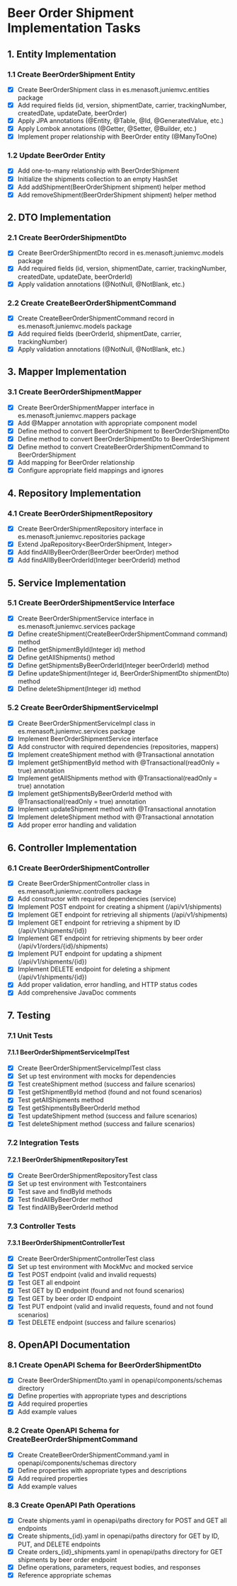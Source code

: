 # Beer Order Shipment Implementation Tasks

## 1. Entity Implementation

### 1.1 Create BeerOrderShipment Entity
- [x] Create BeerOrderShipment class in es.menasoft.juniemvc.entities package
- [x] Add required fields (id, version, shipmentDate, carrier, trackingNumber, createdDate, updateDate, beerOrder)
- [x] Apply JPA annotations (@Entity, @Table, @Id, @GeneratedValue, etc.)
- [x] Apply Lombok annotations (@Getter, @Setter, @Builder, etc.)
- [x] Implement proper relationship with BeerOrder entity (@ManyToOne)

### 1.2 Update BeerOrder Entity
- [x] Add one-to-many relationship with BeerOrderShipment
- [x] Initialize the shipments collection to an empty HashSet
- [x] Add addShipment(BeerOrderShipment shipment) helper method
- [x] Add removeShipment(BeerOrderShipment shipment) helper method

## 2. DTO Implementation

### 2.1 Create BeerOrderShipmentDto
- [x] Create BeerOrderShipmentDto record in es.menasoft.juniemvc.models package
- [x] Add required fields (id, version, shipmentDate, carrier, trackingNumber, createdDate, updateDate, beerOrderId)
- [x] Apply validation annotations (@NotNull, @NotBlank, etc.)

### 2.2 Create CreateBeerOrderShipmentCommand
- [x] Create CreateBeerOrderShipmentCommand record in es.menasoft.juniemvc.models package
- [x] Add required fields (beerOrderId, shipmentDate, carrier, trackingNumber)
- [x] Apply validation annotations (@NotNull, @NotBlank, etc.)

## 3. Mapper Implementation

### 3.1 Create BeerOrderShipmentMapper
- [x] Create BeerOrderShipmentMapper interface in es.menasoft.juniemvc.mappers package
- [x] Add @Mapper annotation with appropriate component model
- [x] Define method to convert BeerOrderShipment to BeerOrderShipmentDto
- [x] Define method to convert BeerOrderShipmentDto to BeerOrderShipment
- [x] Define method to convert CreateBeerOrderShipmentCommand to BeerOrderShipment
- [x] Add mapping for BeerOrder relationship
- [x] Configure appropriate field mappings and ignores

## 4. Repository Implementation

### 4.1 Create BeerOrderShipmentRepository
- [x] Create BeerOrderShipmentRepository interface in es.menasoft.juniemvc.repositories package
- [x] Extend JpaRepository<BeerOrderShipment, Integer>
- [x] Add findAllByBeerOrder(BeerOrder beerOrder) method
- [x] Add findAllByBeerOrderId(Integer beerOrderId) method

## 5. Service Implementation

### 5.1 Create BeerOrderShipmentService Interface
- [x] Create BeerOrderShipmentService interface in es.menasoft.juniemvc.services package
- [x] Define createShipment(CreateBeerOrderShipmentCommand command) method
- [x] Define getShipmentById(Integer id) method
- [x] Define getAllShipments() method
- [x] Define getShipmentsByBeerOrderId(Integer beerOrderId) method
- [x] Define updateShipment(Integer id, BeerOrderShipmentDto shipmentDto) method
- [x] Define deleteShipment(Integer id) method

### 5.2 Create BeerOrderShipmentServiceImpl
- [x] Create BeerOrderShipmentServiceImpl class in es.menasoft.juniemvc.services package
- [x] Implement BeerOrderShipmentService interface
- [x] Add constructor with required dependencies (repositories, mappers)
- [x] Implement createShipment method with @Transactional annotation
- [x] Implement getShipmentById method with @Transactional(readOnly = true) annotation
- [x] Implement getAllShipments method with @Transactional(readOnly = true) annotation
- [x] Implement getShipmentsByBeerOrderId method with @Transactional(readOnly = true) annotation
- [x] Implement updateShipment method with @Transactional annotation
- [x] Implement deleteShipment method with @Transactional annotation
- [x] Add proper error handling and validation

## 6. Controller Implementation

### 6.1 Create BeerOrderShipmentController
- [x] Create BeerOrderShipmentController class in es.menasoft.juniemvc.controllers package
- [x] Add constructor with required dependencies (service)
- [x] Implement POST endpoint for creating a shipment (/api/v1/shipments)
- [x] Implement GET endpoint for retrieving all shipments (/api/v1/shipments)
- [x] Implement GET endpoint for retrieving a shipment by ID (/api/v1/shipments/{id})
- [x] Implement GET endpoint for retrieving shipments by beer order (/api/v1/orders/{id}/shipments)
- [x] Implement PUT endpoint for updating a shipment (/api/v1/shipments/{id})
- [x] Implement DELETE endpoint for deleting a shipment (/api/v1/shipments/{id})
- [x] Add proper validation, error handling, and HTTP status codes
- [x] Add comprehensive JavaDoc comments

## 7. Testing

### 7.1 Unit Tests

#### 7.1.1 BeerOrderShipmentServiceImplTest
- [x] Create BeerOrderShipmentServiceImplTest class
- [x] Set up test environment with mocks for dependencies
- [x] Test createShipment method (success and failure scenarios)
- [x] Test getShipmentById method (found and not found scenarios)
- [x] Test getAllShipments method
- [x] Test getShipmentsByBeerOrderId method
- [x] Test updateShipment method (success and failure scenarios)
- [x] Test deleteShipment method (success and failure scenarios)

### 7.2 Integration Tests

#### 7.2.1 BeerOrderShipmentRepositoryTest
- [x] Create BeerOrderShipmentRepositoryTest class
- [x] Set up test environment with Testcontainers
- [x] Test save and findById methods
- [x] Test findAllByBeerOrder method
- [x] Test findAllByBeerOrderId method

### 7.3 Controller Tests

#### 7.3.1 BeerOrderShipmentControllerTest
- [x] Create BeerOrderShipmentControllerTest class
- [x] Set up test environment with MockMvc and mocked service
- [x] Test POST endpoint (valid and invalid requests)
- [x] Test GET all endpoint
- [x] Test GET by ID endpoint (found and not found scenarios)
- [x] Test GET by beer order ID endpoint
- [x] Test PUT endpoint (valid and invalid requests, found and not found scenarios)
- [x] Test DELETE endpoint (success and failure scenarios)

## 8. OpenAPI Documentation

### 8.1 Create OpenAPI Schema for BeerOrderShipmentDto
- [x] Create BeerOrderShipmentDto.yaml in openapi/components/schemas directory
- [x] Define properties with appropriate types and descriptions
- [x] Add required properties
- [x] Add example values

### 8.2 Create OpenAPI Schema for CreateBeerOrderShipmentCommand
- [x] Create CreateBeerOrderShipmentCommand.yaml in openapi/components/schemas directory
- [x] Define properties with appropriate types and descriptions
- [x] Add required properties
- [x] Add example values

### 8.3 Create OpenAPI Path Operations
- [x] Create shipments.yaml in openapi/paths directory for POST and GET all endpoints
- [x] Create shipments_{id}.yaml in openapi/paths directory for GET by ID, PUT, and DELETE endpoints
- [x] Create orders_{id}_shipments.yaml in openapi/paths directory for GET shipments by beer order endpoint
- [x] Define operations, parameters, request bodies, and responses
- [x] Reference appropriate schemas